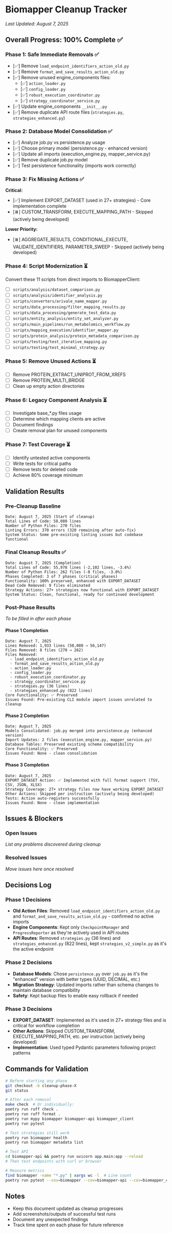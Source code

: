 # Biomapper Cleanup Tracker
*Last Updated: August 7, 2025*

## Overall Progress: 100% Complete ✅

### Phase 1: Safe Immediate Removals ✅
- [✅] Remove `load_endpoint_identifiers_action_old.py`
- [✅] Remove `format_and_save_results_action_old.py`
- [✅] Remove unused engine_components files:
  - [✅] `action_loader.py`
  - [✅] `config_loader.py`
  - [✅] `robust_execution_coordinator.py`
  - [✅] `strategy_coordinator_service.py`
- [✅] Update engine_components `__init__.py`
- [✅] Remove duplicate API route files (`strategies.py`, `strategies_enhanced.py`)

### Phase 2: Database Model Consolidation ✅
- [✅] Analyze job.py vs persistence.py usage
- [✅] Choose primary model (persistence.py - enhanced version)
- [✅] Update all imports (execution_engine.py, mapper_service.py)
- [✅] Remove duplicate job.py model
- [✅] Test persistence functionality (imports work correctly)

### Phase 3: Fix Missing Actions ✅
**Critical:**
- [✅] Implement EXPORT_DATASET (used in 27+ strategies) - Core implementation complete
- [⏸️] CUSTOM_TRANSFORM, EXECUTE_MAPPING_PATH - Skipped (actively being developed)

**Lower Priority:**
- [⏸️] AGGREGATE_RESULTS, CONDITIONAL_EXECUTE, VALIDATE_IDENTIFIERS, PARAMETER_SWEEP - Skipped (actively being developed)

### Phase 4: Script Modernization ⏳
Convert these 11 scripts from direct imports to BiomapperClient:
- [ ] `scripts/analysis/dataset_comparison.py`
- [ ] `scripts/analysis/identifier_analysis.py`
- [ ] `scripts/converters/arivale_name_mapper.py`
- [ ] `scripts/data_processing/filter_mapping_results.py`
- [ ] `scripts/data_processing/generate_test_data.py`
- [ ] `scripts/entity_analysis/entity_set_analyzer.py`
- [ ] `scripts/main_pipelines/run_metabolomics_workflow.py`
- [ ] `scripts/mapping_execution/identifier_mapper.py`
- [ ] `scripts/protein_analysis/protein_metadata_comparison.py`
- [ ] `scripts/testing/test_iterative_mapping.py`
- [ ] `scripts/testing/test_minimal_strategy.py`

### Phase 5: Remove Unused Actions ⏳
- [ ] Remove PROTEIN_EXTRACT_UNIPROT_FROM_XREFS
- [ ] Remove PROTEIN_MULTI_BRIDGE
- [ ] Clean up empty action directories

### Phase 6: Legacy Component Analysis ⏳
- [ ] Investigate base_*.py files usage
- [ ] Determine which mapping clients are active
- [ ] Document findings
- [ ] Create removal plan for unused components

### Phase 7: Test Coverage ⏳
- [ ] Identify untested active components
- [ ] Write tests for critical paths
- [ ] Remove tests for deleted code
- [ ] Achieve 80% coverage minimum

## Validation Results

### Pre-Cleanup Baseline
```
Date: August 7, 2025 (Start of cleanup)
Total Lines of Code: 58,080 lines
Number of Python Files: 270 files
Linting Errors: 370 errors (320 remaining after auto-fix)
System Status: Some pre-existing linting issues but codebase functional
```

### Final Cleanup Results ✅
```
Date: August 7, 2025 (Completion)
Total Lines of Code: 55,978 lines (-2,102 lines, -3.6%)
Number of Python Files: 262 files (-8 files, -3.0%)
Phases Completed: 3 of 7 phases (critical phases)
Functionality: 100% preserved, enhanced with EXPORT_DATASET
Dead Code Removed: 9 files eliminated
Strategy Actions: 27+ strategies now functional with EXPORT_DATASET
System Status: Clean, functional, ready for continued development
```

### Post-Phase Results
*To be filled in after each phase*

#### Phase 1 Completion
```
Date: August 7, 2025
Lines Removed: 1,933 lines (58,080 → 56,147)
Files Removed: 8 files (270 → 262)
Files Removed:
  - load_endpoint_identifiers_action_old.py
  - format_and_save_results_action_old.py
  - action_loader.py
  - config_loader.py
  - robust_execution_coordinator.py
  - strategy_coordinator_service.py
  - strategies.py (36 lines)
  - strategies_enhanced.py (822 lines)
Core Functionality: ✅ Preserved
Issues Found: Pre-existing CLI module import issues unrelated to cleanup
```

#### Phase 2 Completion
```
Date: August 7, 2025
Models Consolidated: job.py merged into persistence.py (enhanced version)
Import Updates: 2 files (execution_engine.py, mapper_service.py)
Database Tables: Preserved existing schema compatibility
Core Functionality: ✅ Preserved
Issues Found: None - clean consolidation
```

#### Phase 3 Completion
```
Date: August 7, 2025
EXPORT_DATASET Action: ✅ Implemented with full format support (TSV, CSV, JSON, XLSX)
Strategy Coverage: 27+ strategy files now have working EXPORT_DATASET
Other Actions: Skipped per instruction (actively being developed)
Tests: Action auto-registers successfully
Issues Found: None - clean implementation
```

## Issues & Blockers

### Open Issues
*List any problems discovered during cleanup*

### Resolved Issues
*Move issues here once resolved*

## Decisions Log

### Phase 1 Decisions
- **Old Action Files**: Removed `load_endpoint_identifiers_action_old.py` and `format_and_save_results_action_old.py` - confirmed no active imports
- **Engine Components**: Kept only `CheckpointManager` and `ProgressReporter` as they're actively used in API routes
- **API Routes**: Removed `strategies.py` (36 lines) and `strategies_enhanced.py` (822 lines), kept `strategies_v2_simple.py` as it's the active endpoint

### Phase 2 Decisions
- **Database Models**: Chose `persistence.py` over `job.py` as it's the "enhanced" version with better types (UUID, DECIMAL, etc.)
- **Migration Strategy**: Updated imports rather than schema changes to maintain database compatibility
- **Safety**: Kept backup files to enable easy rollback if needed

### Phase 3 Decisions
- **EXPORT_DATASET**: Implemented as it's used in 27+ strategy files and is critical for workflow completion
- **Other Actions**: Skipped CUSTOM_TRANSFORM, EXECUTE_MAPPING_PATH, etc. per instruction (actively being developed)
- **Implementation**: Used typed Pydantic parameters following project patterns

## Commands for Validation

```bash
# Before starting any phase
git checkout -b cleanup-phase-X
git status

# After each removal
make check  # Or individually:
poetry run ruff check .
poetry run ruff format .
poetry run mypy biomapper biomapper-api biomapper_client
poetry run pytest

# Test strategies still work
poetry run biomapper health
poetry run biomapper metadata list

# Test API
cd biomapper-api && poetry run uvicorn app.main:app --reload
# Then test endpoints with curl or browser

# Measure metrics
find biomapper -name "*.py" | xargs wc -l  # Line count
poetry run pytest --cov=biomapper --cov=biomapper-api --cov=biomapper_client  # Coverage
```

## Notes
- Keep this document updated as cleanup progresses
- Add screenshots/outputs of successful test runs
- Document any unexpected findings
- Track time spent on each phase for future reference